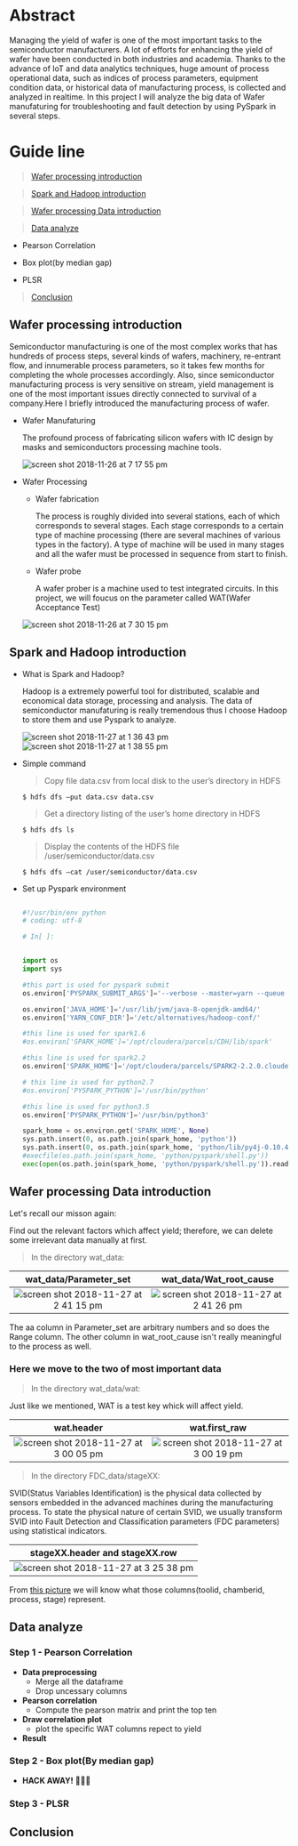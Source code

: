 # Abstract
Managing the yield of wafer is one of the most important tasks to the semiconductor manufacturers. A lot of efforts for enhancing the yield of wafer have been conducted in both industries and academia. Thanks to the advance of IoT and data analytics techniques, huge amount of process operational data, such as indices of process parameters, equipment condition data, or historical data of manufacturing process, is collected and analyzed in realtime. In this project I will analyze the big data of Wafer manufaturing for troubleshooting and fault detection by using PySpark in several steps.
# Guide line
> [Wafer processing introduction](#wafer-processing-introduction) 

> [Spark and Hadoop introduction](#spark-and-hadoop-introduction)

> [Wafer processing Data introduction](#wafer-processing-data-introduction) 

> [Data analyze](#data-analyze)

- Pearson Correlation
  
- Box plot(by median gap)
  
- PLSR

> [Conclusion](#conclusion)

## Wafer processing introduction
Semiconductor manufacturing is one of the most complex works that has hundreds of process steps, several kinds of wafers, machinery, re-entrant flow, and innumerable process parameters, so it takes few months for completing the whole processes accordingly. Also, since semiconductor manufacturing process is very sensitive on stream, yield management is one of the most important issues directly connected to survival of a company.Here I briefly introduced the manufacturing process of wafer.

- Wafer Manufaturing
    
    The profound process of fabricating silicon wafers with IC design by masks and semiconductors processing machine tools.
    
    ![screen shot 2018-11-26 at 7 17 55 pm](https://user-images.githubusercontent.com/36265245/49011072-28738e80-f1b0-11e8-92b1-e4d77744a9ea.png)
    
- Wafer Processing
  - Wafer fabrication
  
      The process is roughly divided into several stations, each of which corresponds to several stages. Each stage corresponds to a certain type of machine processing (there are several machines of various types in the factory). A type of machine will be used in many stages and all the wafer must be processed in sequence from start to finish.
  - Wafer probe
  
      A wafer prober is a machine used to test integrated circuits. In this project, we will foucus on the parameter called WAT(Wafer Acceptance Test)
 
  ![screen shot 2018-11-26 at 7 30 15 pm](https://user-images.githubusercontent.com/36265245/49011603-d03d8c00-f1b1-11e8-917f-974b4f5daa9b.png)

## Spark and Hadoop introduction
- What is Spark and Hadoop?

  Hadoop is a extremely powerful tool for distributed, scalable and economical data storage, processing and analysis. The data of semiconductor manufaturing is really tremendous thus I choose Hadoop to store them and use Pyspark to analyze.
  
  ![screen shot 2018-11-27 at 1 36 43 pm](https://user-images.githubusercontent.com/36265245/49060681-8607e980-f249-11e8-9d95-c20c73de7c78.png)![screen shot 2018-11-27 at 1 38 55 pm](https://user-images.githubusercontent.com/36265245/49060756-d41ced00-f249-11e8-8a58-7e3a947ec583.png)

- Simple command

  > Copy file data.csv from local disk to the user’s directory in HDFS

  ```shell
  $ hdfs dfs –put data.csv data.csv
  ```
  > Get a directory listing of the user’s home directory in HDFS

  ```shell
  $ hdfs dfs ls
  ```
  > Display the contents of the HDFS file /user/semiconductor/data.csv

  ```shell
  $ hdfs dfs –cat /user/semiconductor/data.csv
  ```
- Set up Pyspark environment

  ```python

  #!/usr/bin/env python
  # coding: utf-8

  # In[ ]:


  import os
  import sys

  #this part is used for pyspark submit
  os.environ['PYSPARK_SUBMIT_ARGS']='--verbose --master=yarn --queue test pyspark-shell'

  os.environ['JAVA_HOME']='/usr/lib/jvm/java-8-openjdk-amd64/'
  os.environ['YARN_CONF_DIR']='/etc/alternatives/hadoop-conf/'

  #this line is used for spark1.6
  #os.environ['SPARK_HOME']='/opt/cloudera/parcels/CDH/lib/spark'

  #this line is used for spark2.2
  os.environ['SPARK_HOME']='/opt/cloudera/parcels/SPARK2-2.2.0.cloudera2-1.cdh5.12.0.p0.232957/lib/spark2'

  # this line is used for python2.7
  #os.environ['PYSPARK_PYTHON']='/usr/bin/python'

  #this line is used for python3.5
  os.environ['PYSPARK_PYTHON']='/usr/bin/python3'

  spark_home = os.environ.get('SPARK_HOME', None)
  sys.path.insert(0, os.path.join(spark_home, 'python'))
  sys.path.insert(0, os.path.join(spark_home, 'python/lib/py4j-0.10.4-src.zip'))  
  #execfile(os.path.join(spark_home, 'python/pyspark/shell.py'))
  exec(open(os.path.join(spark_home, 'python/pyspark/shell.py')).read())
  ```
## Wafer processing Data introduction 
Let's recall our misson again: 
 
Find out the relevant factors which affect yield; therefore, we can delete some irrelevant data manually at first.

> In the directory wat_data:

| <a>**wat_data/Parameter_set**</a> | <a>**wat_data/Wat_root_cause**</a> 
| :---: |:---:| 
|![screen shot 2018-11-27 at 2 41 15 pm](https://user-images.githubusercontent.com/36265245/49063500-8f498400-f252-11e8-9201-8a957bea8896.png)    | ![screen shot 2018-11-27 at 2 41 26 pm](https://user-images.githubusercontent.com/36265245/49063501-907ab100-f252-11e8-9e6a-c0e591eaa604.png)

  The aa column in Parameter_set are arbitrary numbers and so does the Range column. The other column in wat_root_cause isn't really meaningful to the process as well. 

### Here we move to the two of most important data

> In the directory wat_data/wat:

   Just like we mentioned, WAT is a test key whick will affect yield.

| <a>**wat.header**</a> | <a>**wat.first_raw**</a> 
| :---: |:---:| 
|![screen shot 2018-11-27 at 3 00 05 pm](https://user-images.githubusercontent.com/36265245/49065321-a68b7000-f258-11e8-8450-1a6dda26a69a.png)    | ![screen shot 2018-11-27 at 3 00 19 pm](https://user-images.githubusercontent.com/36265245/49065322-a7240680-f258-11e8-9f8d-019da7aabcda.png)

> In the directory FDC_data/stageXX:

   SVID(Status Variables Identification) is the physical data collected by sensors embedded in the advanced machines during the manufacturing process. To state the physical nature of certain SVID, we usually transform SVID into Fault Detection and Classification parameters (FDC parameters) using statistical indicators.

| <a>**stageXX.header and stageXX.row**</a> | 
| :---: |
|![screen shot 2018-11-27 at 3 25 38 pm](https://user-images.githubusercontent.com/36265245/49066944-99bd4b00-f25d-11e8-877c-27e96531ee6d.png)   | 

  From <a href="https://user-images.githubusercontent.com/36265245/49011603-d03d8c00-f1b1-11e8-917f-974b4f5daa9b.png" target="_blank">this picture</a> we will know what those columns(toolid, chamberid, process, stage) represent.

## Data analyze

### Step 1 - Pearson Correlation

- **Data preprocessing**
  - Merge all the dataframe
  - Drop uncessary columns
- **Pearson correlation**
  - Compute the pearson matrix and print the top ten
- **Draw correlation plot**
  - plot the specific WAT columns repect to yield
- **Result**
  
### Step 2 - Box plot(By median gap)

- **HACK AWAY!** 🔨🔨🔨

### Step 3 - PLSR

## Conclusion
